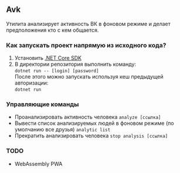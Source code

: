 ## Avk
Утилита анализирует активность ВК в фоновом режиме и делает предположения кто с кем общается.
### Как запускать проект напрямую из исходного кода?
1. Установить [.NET Core SDK](https://dot.net)
2. В директории репозитория выполнить команду:  
`dotnet run -- [login] [password]`  
После этого можно запускать используя кеш предыдущей авторизации:  
`dotnet run`
### Управляющие команды
* Проанализировать активность человека `analyze [ссылка]`
* Вывести список анализируемых людей в фоновом режиме (по умолчанию все друзья)  `analytic list`
* Прекратить анализировать человека  `stop analysis [ссылка]`
### TODO
* WebAssembly PWA


